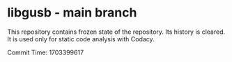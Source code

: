# libgusb - main branch

This repository contains frozen state of the repository.
Its history is cleared. It is used only for static code
analysis with Codacy.

Commit Time: 1703399617
